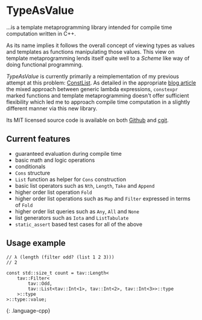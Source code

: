 # TypeAsValue

…is a template metaprogramming library intended for compile time computation written in C++.

As its name implies it follows the overall concept of viewing types as values and templates as functions manipulating those values. This view on template metaprogramming lends itself quite well to a _Scheme_ like way of doing functional programming.

_TypeAsValue_ is currently primarily a reimplementation of my previous attempt at this problem: [ConstList]. As detailed in the appropriate [blog article] the mixed approach between generic lambda expressions, `constexpr` marked functions and template metaprogramming doesn't offer sufficient flexibility which led me to approach compile time computation in a slightly different manner via this new library.

Its MIT licensed source code is available on both [Github] and [cgit].

## Current features

* guaranteed evaluation during compile time
* basic math and logic operations
* conditionals
* `Cons` structure
* `List` function as helper for `Cons` construction
* basic list operators such as `Nth`, `Length`, `Take` and `Append`
* higher order list operation `Fold`
* higher order list operations such as `Map` and `Filter` expressed in terms of `Fold`
* higher order list queries such as `Any`, `All` and `None`
* list generators such as `Iota` and `ListTabulate`
* `static_assert` based test cases for all of the above

## Usage example

~~~
// λ (length (filter odd? (list 1 2 3)))
// 2

const std::size_t count = tav::Length<
	tav::Filter<
		tav::Odd,
		tav::List<tav::Int<1>, tav::Int<2>, tav::Int<3>>::type
	>::type
>::type::value;
~~~
{: .language-cpp}

[ConstList]: /page/const_list/
[blog article]: /article/a_look_at_compile_time_computation_in_cpp/
[Github]: https://github.com/KnairdA/TypeAsValue/
[cgit]: http://code.kummerlaender.eu/TypeAsValue/
